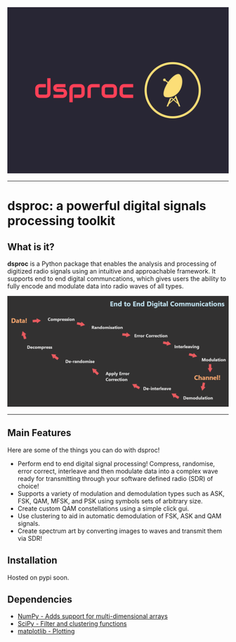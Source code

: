 <picture align="center">
  <img alt="dsproc logo" src="dsproc_logo.png">
</picture>

------------------

# dsproc: a powerful digital signals processing toolkit

## What is it?

**dsproc** is a Python package that enables the analysis and processing of digitized radio
signals using an intuitive and approachable framework. It supports end to end digital communcations,
 which gives users the ability to fully encode and modulate data into radio waves of all types.

<picture align="center">
  <img alt="dsproc logo" src="e2e_digital_comms.png">
</picture>

------------------

## Main Features
Here are some of the things you can do with dsproc!
    
- Perform end to end digital signal processing! Compress, randomise, error correct, 
  interleave and then modulate data into a complex wave ready for transmitting through
  your software defined radio (SDR) of choice!
- Supports a variety of modulation and demodulation types such as ASK, FSK, QAM, MFSK,
  and PSK using symbols sets of arbitrary size.
- Create custom QAM constellations using a simple click gui.
- Use clustering to aid in automatic demodulation of FSK, ASK and QAM signals.
- Create spectrum art by converting images to waves and transmit them via SDR!

## Installation
Hosted on pypi soon.

## Dependencies
- [NumPy - Adds support for multi-dimensional arrays](https://www.numpy.org)
- [SciPy - Filter and clustering functions](https://scipy.org/)
- [matplotlib - Plotting](https://matplotlib.org/)





